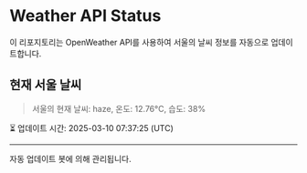 
# Weather API Status

이 리포지토리는 OpenWeather API를 사용하여 서울의 날씨 정보를 자동으로 업데이트합니다.

## 현재 서울 날씨
> 서울의 현재 날씨: haze, 온도: 12.76°C, 습도: 38%

⏳ 업데이트 시간: 2025-03-10 07:37:25 (UTC)

---
자동 업데이트 봇에 의해 관리됩니다.
